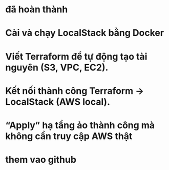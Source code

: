 

# đã hoàn thành
# Cài và chạy LocalStack bằng Docker
# Viết Terraform để tự động tạo tài nguyên (S3, VPC, EC2).
# Kết nối thành công Terraform → LocalStack (AWS local).
# “Apply” hạ tầng ảo thành công mà không cần truy cập AWS thật
# them vao github 
